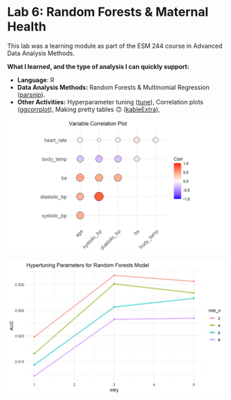 # Lab 6: Random Forests & Maternal Health

This lab was a learning module as part of the ESM 244 course in Advanced Data Analysis Methods.

**What I learned, and the type of analysis I can quickly support:**
- **Language**: R
- **Data Analysis Methods:** Random Forests & Multinomial Regression ([parsnip](https://cran.r-project.org/web/packages/parsnip/index.html)).
- **Other Activities:** Hyperparameter tuning ([tune](https://cran.r-project.org/web/packages/tune/index.html)), Correlation plots ([ggcorrplot](https://cran.r-project.org/web/packages/ggcorrplot/index.html)), Making pretty tables 🙃 ([kableExtra](https://cran.r-project.org/web/packages/kableExtra/index.html)),

![A correlation plot between maternal health predictor variables](corrplot.png)

![An accurary plot based on hypertuned machine learning variables](hypertune.png)
